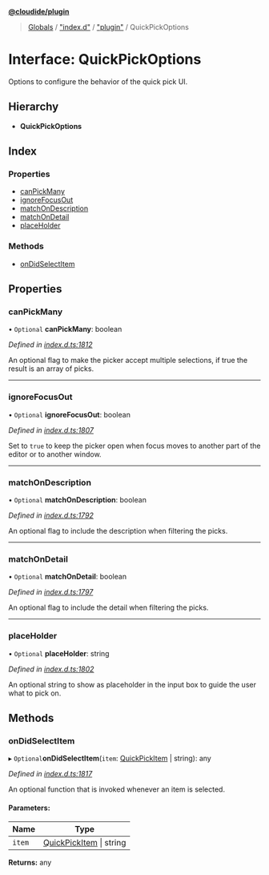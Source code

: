 **[@cloudide/plugin](../README.md)**

> [Globals](../README.md) / ["index.d"](../modules/_index_d_.md) / ["plugin"](../modules/_index_d_._plugin_.md) / QuickPickOptions

# Interface: QuickPickOptions

Options to configure the behavior of the quick pick UI.

## Hierarchy

* **QuickPickOptions**

## Index

### Properties

* [canPickMany](_index_d_._plugin_.quickpickoptions.md#canpickmany)
* [ignoreFocusOut](_index_d_._plugin_.quickpickoptions.md#ignorefocusout)
* [matchOnDescription](_index_d_._plugin_.quickpickoptions.md#matchondescription)
* [matchOnDetail](_index_d_._plugin_.quickpickoptions.md#matchondetail)
* [placeHolder](_index_d_._plugin_.quickpickoptions.md#placeholder)

### Methods

* [onDidSelectItem](_index_d_._plugin_.quickpickoptions.md#ondidselectitem)

## Properties

### canPickMany

• `Optional` **canPickMany**: boolean

*Defined in [index.d.ts:1812](https://github.com/shuyaqian/cloudide-plugin-api/blob/9d985be/index.d.ts#L1812)*

An optional flag to make the picker accept multiple selections, if true the result is an array of picks.

___

### ignoreFocusOut

• `Optional` **ignoreFocusOut**: boolean

*Defined in [index.d.ts:1807](https://github.com/shuyaqian/cloudide-plugin-api/blob/9d985be/index.d.ts#L1807)*

Set to `true` to keep the picker open when focus moves to another part of the editor or to another window.

___

### matchOnDescription

• `Optional` **matchOnDescription**: boolean

*Defined in [index.d.ts:1792](https://github.com/shuyaqian/cloudide-plugin-api/blob/9d985be/index.d.ts#L1792)*

An optional flag to include the description when filtering the picks.

___

### matchOnDetail

• `Optional` **matchOnDetail**: boolean

*Defined in [index.d.ts:1797](https://github.com/shuyaqian/cloudide-plugin-api/blob/9d985be/index.d.ts#L1797)*

An optional flag to include the detail when filtering the picks.

___

### placeHolder

• `Optional` **placeHolder**: string

*Defined in [index.d.ts:1802](https://github.com/shuyaqian/cloudide-plugin-api/blob/9d985be/index.d.ts#L1802)*

An optional string to show as placeholder in the input box to guide the user what to pick on.

## Methods

### onDidSelectItem

▸ `Optional`**onDidSelectItem**(`item`: [QuickPickItem](_index_d_._plugin_.quickpickitem.md) \| string): any

*Defined in [index.d.ts:1817](https://github.com/shuyaqian/cloudide-plugin-api/blob/9d985be/index.d.ts#L1817)*

An optional function that is invoked whenever an item is selected.

#### Parameters:

Name | Type |
------ | ------ |
`item` | [QuickPickItem](_index_d_._plugin_.quickpickitem.md) \| string |

**Returns:** any
